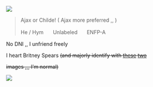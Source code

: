 <p align="left">
<img src="https://64.media.tumblr.com/34c16a5b052a6257cf54c86e0dff78fc/8ecd3d05b9f30c55-7c/s500x750/af9f2e9f7f88df5580cdc26a253334466e041786.gifv?ixlib=rb-1.2.1&ixid=eyJhcHBfaWQiOjEyMDd9&auto=format&fit=crop&w=2772&q=80"/>
</p>

> Ajax or Childe! ( Ajax more preferred ,, )
>
> He / HymㅤㅤUnlabeledㅤㅤENFP-A 


No DNI ,, I unfriend freely

I heart Britney Spears ~~(and majorly identify with [these](https://ca.pinterest.com/pin/158470480635237068/) [two](https://ca.pinterest.com/pin/22236591906755829/)~~

~~images ,,, I'm normal)~~

<p align="left">
<img src="https://64.media.tumblr.com/34c16a5b052a6257cf54c86e0dff78fc/8ecd3d05b9f30c55-7c/s500x750/af9f2e9f7f88df5580cdc26a253334466e041786.gifv?ixlib=rb-1.2.1&ixid=eyJhcHBfaWQiOjEyMDd9&auto=format&fit=crop&w=2772&q=80"/>
</p>
